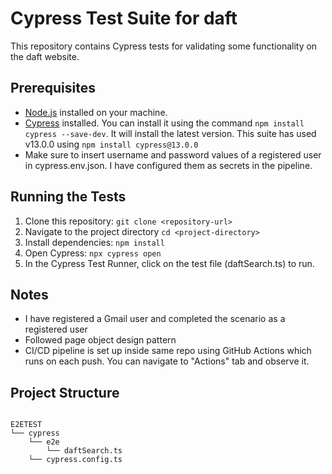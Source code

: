 # Cypress Test Suite for daft
This repository contains Cypress tests for validating some functionality on the daft website.

## Prerequisites

- [Node.js](https://nodejs.org/) installed on your machine.
- [Cypress](https://www.cypress.io/) installed. You can install it using the command `npm install cypress --save-dev`. It will install the latest version. 
This suite has used v13.0.0 using `npm install cypress@13.0.0`
- Make sure to insert username and password values of a registered user in cypress.env.json. I have configured them as secrets in the pipeline.

## Running the Tests

1. Clone this repository:
   `git clone <repository-url>`
2. Navigate to the project directory `cd <project-directory>`
3. Install dependencies: `npm install`
4. Open Cypress: `npx cypress open`
5. In the Cypress Test Runner, click on the test file (daftSearch.ts) to run.

## Notes
- I have registered a Gmail user and completed the scenario as a registered user
- Followed page object design pattern
- CI/CD pipeline is set up inside same repo using GitHub Actions which runs on each push. You can navigate to
"Actions" tab and observe it.


## Project Structure

```

E2ETEST
└── cypress
    └── e2e
        └── daftSearch.ts
    └── cypress.config.ts






